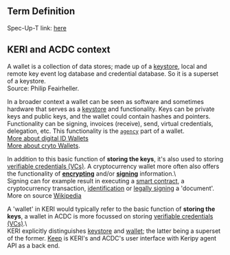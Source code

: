 ## Term Definition

Spec-Up-T link: <a href='https://weboftrust.github.io/WOT-terms/docs/glossary/wallet'>here</a>

## KERI and ACDC context
A wallet is a collection of data stores; made up of a [keystore](keystore), local and remote key event log database and credential database. So it is a superset of a keystore.  
Source: Philip Feairheller.

In a broader context a wallet can be seen as software and sometimes hardware that serves as a [keystore](keystore) and functionality. Keys can be private keys and public keys, and the wallet could contain hashes and pointers. Functionality can be signing, invoices (receive), send, virtual credentials, delegation, etc. This functionality is the [`agency`](agency) part of a wallet.  
[More about digital ID Wallets](https://www.thalesgroup.com/en/markets/digital-identity-and-security/government/identity/digital-identity-services/digital-id-wallet)  
[More about cryto Wallets](https://cryptocurrencyfacts.com/what-is-a-cryptocurrency-wallet/).

In addition to this basic function of **storing the keys**, it's also used to storing [verifiable credentials (VCs)](verifiable-credential). A cryptocurrency wallet more often also offers the functionality of **[encrypting](https://en.wikipedia.org/wiki/Encrypting)** and/or **[signing](https://en.wikipedia.org/wiki/Digital_signature)** information.\  
Signing can for example result in executing a [smart contract](https://en.wikipedia.org/wiki/Smart_contract), a cryptocurrency transaction, [identification](https://en.wikipedia.org/wiki/Digital_signature#Authentication) or [legally signing](https://en.wikipedia.org/wiki/Electronic_signature) a 'document'.  
More on source [Wikipedia](https://en.wikipedia.org/wiki/Cryptocurrency_wallet)

A 'wallet' in KERI would typically refer to the basic function of **storing the keys**, a wallet in ACDC is more focussed on storing [verifiable credentials (VCs)](verifiable-credential).\  
KERI explicitly distinguishes [keystore](keystore) and [wallet](wallet); the latter being a superset of the former. [Keep](keep) is KERI's and ACDC's user interface with Keripy agent API as a back end.

